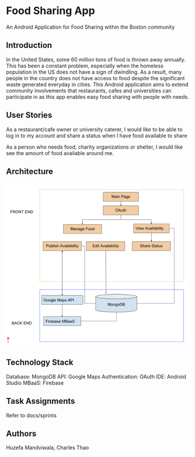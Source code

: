 # Food Sharing App
An Android Application for Food Sharing within the Boston community

## Introduction
In the United States, some 60 million tons of food is thrown away annually. This has been a constant problem, especially when the homeless population in the US does not have a sign of dwindling. As a result, many people in the country does not have access to food despite the significant waste generated everyday in cities. 
This Android application aims to extend community involvements that restaurants, cafes and universities can participate in as this app enables easy food sharing with people with needs.

## User Stories
As a restaurant/cafe owner or university caterer, I would like to be able to log in to my account and share a status when I have food available to share

As a person who needs food, charity organizations or shelter, I would like see the amount of food available around me.

## Architecture
![alt text](docs/sprint1/architecture.png)

## Technology Stack
Database: MongoDB
API: Google Maps
Authentication: OAuth
IDE: Android Studio
MBaaS: Firebase

## Task Assignments
Refer to docs/sprints

## Authors
Huzefa Mandviwala, Charles Thao
